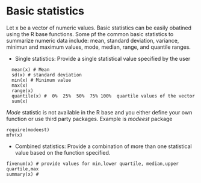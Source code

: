 # Basic statistics
Let x be a vector of numeric values. Basic statistics can be easily obatined using the R base functions. Some pf the common basic statistics to summarize numeric data include: mean, standard deviation, variance, minimun and maximum values, mode, median, range, and quantile ranges. 

- Single statistics: Provide a single statistical value specified by the user
```
  mean(x) # Mean
  sd(x) # standard deviation
  min(x) # Minimum value
  max(x)
  range(x)
  quantile(x) #  0%  25%  50%  75% 100%  quartile values of the vector
  sum(x)
```
_Mode_ statistic is not available in the R base and you either define your own function or use third party packages. Example is _modeest_ package
```
require(modeest)
mfv(x)
```
- Combined statistics: Provide a combination of more than one statistical value based on the function specified.
```
fivenum(x) # provide values for min,lower quartile, median,upper quartile,max
summary(x) # 
```
